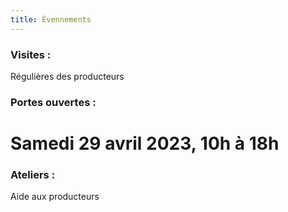 ```yaml
---
title: Évennements
---
```

### Visites :

Régulières des producteurs

### Portes ouvertes :

# Samedi 29 avril 2023, 10h à 18h




### Ateliers :

Aide aux producteurs